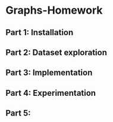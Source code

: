 # Graphs-Homework

## Part 1: Installation

## Part 2: Dataset exploration

## Part 3: Implementation

## Part 4: Experimentation

## Part 5: 
